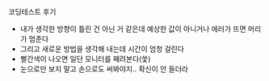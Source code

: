 코딩테스트 후기

- 내가 생각한 방향이 틀린 건 아닌 거 같은데 예상한 값이 아니거나 에러가 뜨면 머리가 멈춘다
- 그리고 새로운 방법을 생각해 내는데 시간이 엄청 걸린다
- 빨간색이 나오면 일단 모니터를 째려본다(쑻)
- 눈으로만 보지 말고 손으로도 써봐야지.. 확신이 안 들더라